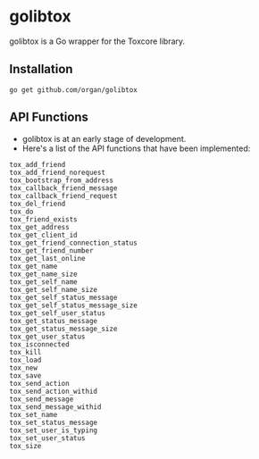 golibtox
=================

golibtox is a Go wrapper for the Toxcore library.

## Installation
```go get github.com/organ/golibtox```

## API Functions
* golibtox is at an early stage of development.
* Here's a list of the API functions that have been implemented:

```
tox_add_friend
tox_add_friend_norequest
tox_bootstrap_from_address
tox_callback_friend_message
tox_callback_friend_request
tox_del_friend
tox_do
tox_friend_exists
tox_get_address
tox_get_client_id
tox_get_friend_connection_status
tox_get_friend_number
tox_get_last_online
tox_get_name
tox_get_name_size
tox_get_self_name
tox_get_self_name_size
tox_get_self_status_message
tox_get_self_status_message_size
tox_get_self_user_status
tox_get_status_message
tox_get_status_message_size
tox_get_user_status
tox_isconnected
tox_kill
tox_load
tox_new
tox_save
tox_send_action
tox_send_action_withid
tox_send_message
tox_send_message_withid
tox_set_name
tox_set_status_message
tox_set_user_is_typing
tox_set_user_status
tox_size
```
